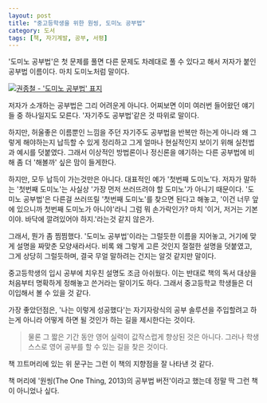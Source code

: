 ```yaml
---
layout: post
title: "중고등학생을 위한 원씽, 도미노 공부법"
category: 도서
tags: [책, 자기계발, 공부, 서평]
---
```


'도미노 공부법'은 첫 문제를 풀면 다른 문제도 차례대로 풀 수 있다고 해서 저자가 붙인 공부법 이름이다.
마치 도미노처럼 말이다.


[![권종철 - '도미노 공부법' 표지](https://lh6.googleusercontent.com/-RUSiGiSVwE4/VZ_MkIxSyfI/AAAAAAAAPcs/HzojU79i9Cg/w250/domino-study-method-2015-book.jpg "중고등학생을 위한, 원씽(The One Thing, 2013)의 입시 공부법 버전이다.")](http://www.aladin.co.kr/shop/wproduct.aspx?ISBN=K052433222&ttbkey=ttbreznoa0249001&COPYPaper=1)


저자가 소개하는 공부법은 그리 어려운게 아니다.
어찌보면 이미 여러번 들어왔던 얘기들 중 하나일지도 모른다.
'자기주도 공부법'같은 것 따위로 말이다.

하지만, 허울좋은 이름뿐인 느낌을 주던 자기주도 공부법을 반복만 하는게 아니라
왜 그렇게 해야하는지 납득할 수 있게 정리하고
그게 얼마나 현실적인지 보이기 위해 실천법과 예시를 덧붙였다.
그래서 이상적인 방법론이나 정신론을 얘기하는 다른 공부법에 비해
좀 더 '해볼까' 싶은 맘이 들게한다.

하지만, 모두 납득이 가는것만은 아니다.
대표적인 예가 '첫번째 도미노'다.
저자가 말하는 '첫번째 도미노'는 사실상 '가장 먼저 쓰러뜨려야 할 도미노'가 아니기 때문이다.
'도미노 공부법'은 다른걸 쓰러뜨릴 '첫번째 도미노'를 찾으면 된다고 해놓고,
'이건 너무 앞에 있으니까 첫번째 도미노가 아니야'라니 그럼 뭐 손가락인가?
마치 '이거, 저거는 기본이야. 바닥에 깔려있어야 하지.'라는것 같지 않은가.

그래서, 뭔가 좀 찜찜했다.
'도미노 공부법'이라는 그럴듯한 이름을 지어놓고, 거기에 맞게 설명을 짜맞춘 모양새라서다.
비록 왜 그렇게 고른 것인지 절절한 설명을 덧붙였고, 그게 상당히 그럴듯하며, 결국 무얼 말하려는 건지는 알것 같지만 말이다.

중고등학생의 입시 공부에 치우친 설명도 조금 아쉬웠다.
이는 반대로 책의 독서 대상을 처음부터 명확하게 정해놓고 쓴거라는 말이기도 하다.
그래서 중고등학교 학생들은 더 이입해서 볼 수 있을 것 같다.

가장 좋았던점은,
'나는 이렇게 성공했다'는 자기자랑식의 공부 솔루션을 주입할려고 하는게 아니라
어떻게 하면 될 것인가 하는 길을 제시한다는 것이다.

> 물론 그 짧은 기간 동안 영어 실력이 값작스럽게 향상된 것은 아니다.
> 그러나 학생 스스로 영어 공부를 할 수 있는 길을 찾은 것이다.

책 끄트머리에 있는 위 문구는 그런 이 책의 지향점을 잘 나타낸 것 같다.

책 머리에 '원씽(The One Thing, 2013)의 공부법 버전'이라고 했는데 정말 딱 그런 책이 아니었나 싶다.
